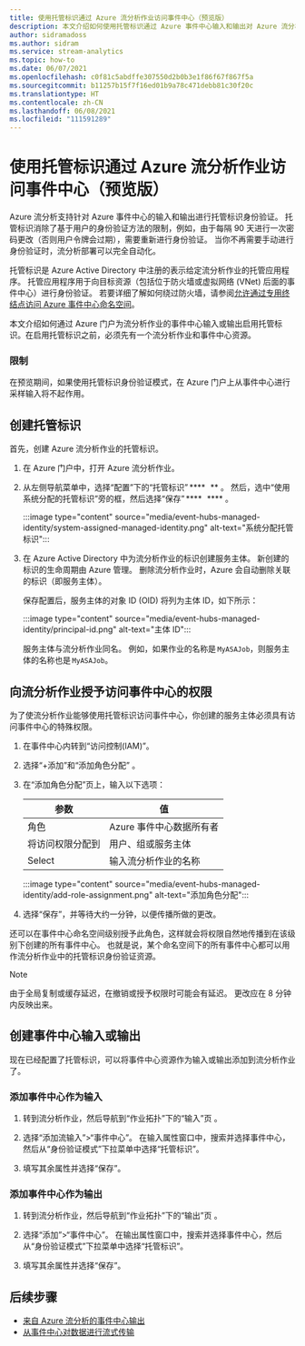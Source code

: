 ```yaml
---
title: 使用托管标识通过 Azure 流分析作业访问事件中心（预览版）
description: 本文介绍如何使用托管标识通过 Azure 事件中心输入和输出对 Azure 流分析作业进行身份验证。
author: sidramadoss
ms.author: sidram
ms.service: stream-analytics
ms.topic: how-to
ms.date: 06/07/2021
ms.openlocfilehash: c0f81c5abdffe307550d2b0b3e1f86f67f867f5a
ms.sourcegitcommit: b11257b15f7f16ed01b9a78c471debb81c30f20c
ms.translationtype: HT
ms.contentlocale: zh-CN
ms.lasthandoff: 06/08/2021
ms.locfileid: "111591289"
---
```

# <a name="use-managed-identities-to-access-event-hubfrom-an-azure-stream-analytics-job-preview"></a>使用托管标识通过 Azure 流分析作业访问事件中心（预览版）

Azure 流分析支持针对 Azure 事件中心的输入和输出进行托管标识身份验证。 托管标识消除了基于用户的身份验证方法的限制，例如，由于每隔 90 天进行一次密码更改（否则用户令牌会过期），需要重新进行身份验证。 当你不再需要手动进行身份验证时，流分析部署可以完全自动化。  

托管标识是 Azure Active Directory 中注册的表示给定流分析作业的托管应用程序。 托管应用程序用于向目标资源（包括位于防火墙或虚拟网络 (VNet) 后面的事件中心）进行身份验证。 若要详细了解如何绕过防火墙，请参阅[允许通过专用终结点访问 Azure 事件中心命名空间](../event-hubs/private-link-service.md#trusted-microsoft-services)。

本文介绍如何通过 Azure 门户为流分析作业的事件中心输入或输出启用托管标识。在启用托管标识之前，必须先有一个流分析作业和事件中心资源。

### <a name="limitation"></a>限制
在预览期间，如果使用托管标识身份验证模式，在 Azure 门户上从事件中心进行采样输入将不起作用。

## <a name="create-a-managedidentity"></a>创建托管标识  

首先，创建 Azure 流分析作业的托管标识。  

1. 在 Azure 门户中，打开 Azure 流分析作业。  

1. 从左侧导航菜单中，选择“配置”下的“托管标识” ****   ** 。 然后，选中“使用系统分配的托管标识”旁的框，然后选择“保存” ****   **** 。

   :::image type="content" source="media/event-hubs-managed-identity/system-assigned-managed-identity.png" alt-text="系统分配托管标识":::  

1. 在 Azure Active Directory 中为流分析作业的标识创建服务主体。 新创建的标识的生命周期由 Azure 管理。 删除流分析作业时，Azure 会自动删除关联的标识（即服务主体）。  

   保存配置后，服务主体的对象 ID (OID) 将列为主体 ID，如下所示：  

   :::image type="content" source="media/event-hubs-managed-identity/principal-id.png" alt-text="主体 ID":::

   服务主体与流分析作业同名。 例如，如果作业的名称是 `MyASAJob`，则服务主体的名称也是 `MyASAJob`。  

## <a name="grant-the-stream-analytics-job-permissionsto-access-the-event-hub"></a>向流分析作业授予访问事件中心的权限

为了使流分析作业能够使用托管标识访问事件中心，你创建的服务主体必须具有访问事件中心的特殊权限。

1. 在事件中心内转到“访问控制(IAM)”。

1. 选择“+添加”和“添加角色分配” 。

1. 在“添加角色分配”页上，输入以下选项：

   |参数|值|
   |---------|-----|
   |角色|Azure 事件中心数据所有者|
   |将访问权限分配到|用户、组或服务主体|
   |Select|输入流分析作业的名称|

   :::image type="content" source="media/event-hubs-managed-identity/add-role-assignment.png" alt-text="添加角色分配":::

1. 选择“保存”，并等待大约一分钟，以便传播所做的更改。

还可以在事件中心命名空间级别授予此角色，这样就会将权限自然地传播到在该级别下创建的所有事件中心。 也就是说，某个命名空间下的所有事件中心都可以用作流分析作业中的托管标识身份验证资源。

> [!NOTE]
> 由于全局复制或缓存延迟，在撤销或授予权限时可能会有延迟。 更改应在 8 分钟内反映出来。

## <a name="create-anevent-hub-input-or-output"></a>创建事件中心输入或输出  

现在已经配置了托管标识，可以将事件中心资源作为输入或输出添加到流分析作业了。  

### <a name="add-the-event-hub-as-an-input"></a>添加事件中心作为输入 

1. 转到流分析作业，然后导航到“作业拓扑”下的“输入”页 。

1. 选择“添加流输入”>“事件中心”。 在输入属性窗口中，搜索并选择事件中心，然后从“身份验证模式”下拉菜单中选择“托管标识”。

1. 填写其余属性并选择“保存”。

### <a name="add-the-event-hub-as-an-output"></a>添加事件中心作为输出

1. 转到流分析作业，然后导航到“作业拓扑”下的“输出”页 。

1. 选择“添加”>“事件中心”。 在输出属性窗口中，搜索并选择事件中心，然后从“身份验证模式”下拉菜单中选择“托管标识”。

1. 填写其余属性并选择“保存”。

## <a name="next-steps"></a>后续步骤

* [来自 Azure 流分析的事件中心输出](event-hubs-output.md)
* [从事件中心对数据进行流式传输](stream-analytics-define-inputs.md#stream-data-from-event-hubs)

